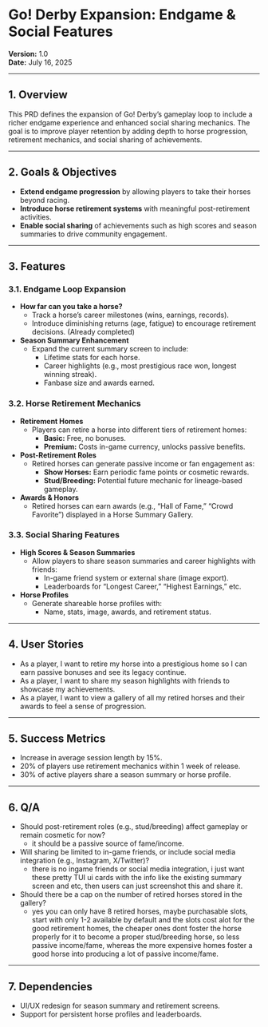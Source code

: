 # Go! Derby Expansion: Endgame & Social Features

**Version:** 1.0  
**Date:** July 16, 2025

---

## 1. Overview

This PRD defines the expansion of Go! Derby’s gameplay loop to include a richer endgame experience and enhanced social sharing mechanics. The goal is to improve player retention by adding depth to horse progression, retirement mechanics, and social sharing of achievements.

---

## 2. Goals & Objectives

- **Extend endgame progression** by allowing players to take their horses beyond racing.
- **Introduce horse retirement systems** with meaningful post-retirement activities.
- **Enable social sharing** of achievements such as high scores and season summaries to drive community engagement.

---

## 3. Features

### 3.1. Endgame Loop Expansion

- **How far can you take a horse?**
  - Track a horse’s career milestones (wins, earnings, records).
  - Introduce diminishing returns (age, fatigue) to encourage retirement decisions. (Already completed)
- **Season Summary Enhancement**
  - Expand the current summary screen to include:
    - Lifetime stats for each horse.
    - Career highlights (e.g., most prestigious race won, longest winning streak).
    - Fanbase size and awards earned.

### 3.2. Horse Retirement Mechanics

- **Retirement Homes**
  - Players can retire a horse into different tiers of retirement homes:
    - **Basic:** Free, no bonuses.
    - **Premium:** Costs in-game currency, unlocks passive benefits.
- **Post-Retirement Roles**
  - Retired horses can generate passive income or fan engagement as:
    - **Show Horses:** Earn periodic fame points or cosmetic rewards.
    - **Stud/Breeding:** Potential future mechanic for lineage-based gameplay.
- **Awards & Honors**
  - Retired horses can earn awards (e.g., “Hall of Fame,” “Crowd Favorite”) displayed in a Horse Summary Gallery.

### 3.3. Social Sharing Features

- **High Scores & Season Summaries**
  - Allow players to share season summaries and career highlights with friends:
    - In-game friend system or external share (image export).
    - Leaderboards for “Longest Career,” “Highest Earnings,” etc.
- **Horse Profiles**
  - Generate shareable horse profiles with:
    - Name, stats, image, awards, and retirement status.

---

## 4. User Stories

- As a player, I want to retire my horse into a prestigious home so I can earn passive bonuses and see its legacy continue.
- As a player, I want to share my season highlights with friends to showcase my achievements.
- As a player, I want to view a gallery of all my retired horses and their awards to feel a sense of progression.

---

## 5. Success Metrics

- Increase in average session length by 15%.
- 20% of players use retirement mechanics within 1 week of release.
- 30% of active players share a season summary or horse profile.

---

## 6. Q/A

- Should post-retirement roles (e.g., stud/breeding) affect gameplay or remain cosmetic for now?
  - it should be a passive source of fame/income.
- Will sharing be limited to in-game friends, or include social media integration (e.g., Instagram, X/Twitter)?
  - there is no ingame friends or social media integration, i just want these pretty TUI ui cards with the info like the existing summary screen and etc, then users can just screenshot this and share it.
- Should there be a cap on the number of retired horses stored in the gallery?
  - yes you can only have 8 retired horses, maybe purchasable slots, start with only 1-2 available by default and the slots cost alot for the good retirement homes, the cheaper ones dont foster the horse properly for it to become a proper stud/breeding horse, so less passive income/fame, whereas the more expensive homes foster a good horse into producing a lot of passive income/fame.

---

## 7. Dependencies

- UI/UX redesign for season summary and retirement screens.
- Support for persistent horse profiles and leaderboards.
